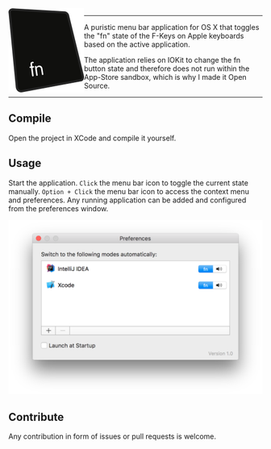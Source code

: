 <img src="logo.png" width="150" align="left" />

---

A puristic menu bar application for OS X that toggles the "fn" state of the F-Keys on Apple keyboards based on the active application.

The application relies on IOKit to change the fn button state and therefore does not run within the App-Store sandbox, which is why I made it Open Source.

---

## Compile

Open the project in XCode and compile it yourself.

## Usage

Start the application. ``Click`` the menu bar icon to toggle the current state manually. ``Option + Click`` the menu bar icon to access the context menu and preferences. Any running application can be added and configured from the preferences window.

<img src="screenshot-1.png" width="592" />

## Contribute

Any contribution in form of issues or pull requests is welcome.
